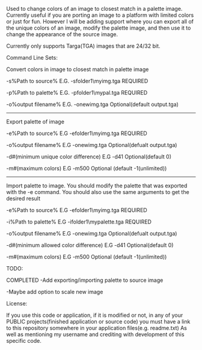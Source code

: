 Used to change colors of an image to closest match in a palette image. Currently useful if you are porting an image to a platform with limited colors or just for fun. However I will be adding support where you can export all of the unique colors of an image, modify the palette image, and then use it to change the appearance of the source image.


Currently only supports Targa(TGA) images that are 24/32 bit.


Command Line Sets:

Convert colors in image to closest match in palette image

-s%Path to source% E.G. -sfolder1\myimg.tga     REQUIRED

-p%Path to palette% E.G. -pfolder1\mypal.tga    REQUIRED

-o%output filename% E.G. -onewimg.tga    Optional(default output.tga)


--------------------------
Export palette of image

-e%Path to source% E.G -efolder1\myimg.tga REQUIRED

-o%output filename% E.G -onewimg.tga Optional(defualt output.tga)

-d#(minimum unique color difference) E.G -d41 Optional(default 0)

-m#(maximum colors) E.G -m500 Optional (default -1(unlimited))

--------------------------
Import palette to image. You should modify the palette that was exported with the -e command. You should also use the same arguments to get the desired result

-e%Path to source% E.G -efolder1\myimg.tga REQUIRED

-i%Path to palette% E.G -ifolder1\mypalette.tga REQUIRED

-o%output filename% E.G -onewimg.tga Optional(defualt output.tga)

-d#(minimum allowed color difference) E.G -d41 Optional(default 0)

-m#(maximum colors) E.G -m500 Optional (default -1(unlimited))

TODO:

COMPLETED -Add exporting/importing palette to source image

-Maybe add option to scale new image


License:

If you use this code or application, if it is modified or not, in any of your PUBLIC projects(finished application or source code) you must have a link to this repository somewhere in your application files(e.g. readme.txt) As well as mentioning my username and crediting with development of this specific code.
